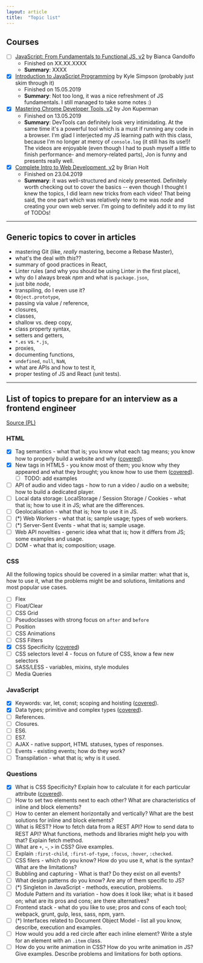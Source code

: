 ```yaml
---
layout: article
title:  "Topic list"
---
```


## Courses

- [ ] [JavaScript: From Fundamentals to Functional JS, v2](https://frontendmasters.com/courses/js-fundamentals-functional-v2/) by Bianca Gandolfo
  - Finished on XX.XX.XXXX
  - **Summary**: XXXX
- [x] [Introduction to JavaScript Programming](https://frontendmasters.com/courses/javascript-basics/) by Kyle Simpson (probably just skim through it)
  - Finished on 15.05.2019
  - **Summary**: Not too long, it was a nice refreshment of JS fundamentals. I still managed to take some notes :)
- [x] [Mastering Chrome Developer Tools, v2](https://frontendmasters.com/courses/chrome-dev-tools-v2/) by Jon Kuperman
  - Finished on 13.05.2019
  - **Summary**: DevTools can definitely look very intimidating. At the same time it's a powerful tool which is a must if running any code in a browser. I'm glad I interjected my JS learning path with this class, because I'm no longer at mercy of `console.log` (it still has its use!)! The videos are enjoyable (even though I had to push myself a little to finish performance- and memory-related parts), Jon is funny and presents really well.
- [x] [Complete Intro to Web Development, v2](https://frontendmasters.com/courses/web-development-v2/) by Brian Holt
  - Finished on 23.04.2019
  - **Summary**: it was well-structured and nicely presented. Definitely worth checking out to cover the basics -- even though I thought I knew the topics, I did learn new tricks from each video! That being said, the one part which was relatively new to me was *node* and creating your own web server. I'm going to definitely add it to my list of TODOs!

-------------------------------

## Generic topics to cover in articles

- mastering Git (like, *really* mastering, become a Rebase Master),
- what's the deal with *this*??
- summary of good practices in React,
- Linter rules (and why you should be using Linter in the first place),
- why do I always break *npm* and what is `package.json`,
- just bite *node*,
- transpiling, do I even use it?
- `Object.prototype`,
- passing via value / reference,
- closures,
- classes,
- shallow vs. deep copy,
- class property syntax,
- setters and getters,
- `*.es` vs. `*.js`,
- proxies,
- documenting functions,
- `undefined`, `null`, `NaN`,
- what are APIs and how to test it,
- proper testing of JS and React (unit tests).

-------------------------------

## List of topics to prepare for an interview as a frontend engineer

[Source (PL)](https://solutionchaser.com/rekrutacja-na-front-end-developera-porady-pytania/)

### HTML

- [x] Tag semantics - what that is; you know what each tag means; you know how to properly build a website and why ([covered](/blog/articles/html-semantic-elements.html)).
- [x] New tags in HTML5 - you know most of them; you know why they appeared and what they brought; you know how to use them ([covered](/blog/articles/html5-tags.html)).
  - [ ] TODO: add examples
- [ ] API of audio and video tags - how to run a video / audio on a website; how to build a dedicated player.
- [ ] Local data storage: LocalStorage / Session Storage / Cookies - what that is; how to use it in JS; what are the differences.
- [ ] Geolocalisation - what that is; how to use it in JS.
- [ ] (*) Web Workers - what that is; sample usage; types of web workers.
- [ ] (*) Server-Sent Events - what that is; sample usage.
- [ ] Web API novelties - generic idea what that is; how it differs from JS; some examples and usage.
- [ ] DOM - what that is; composition; usage.

### CSS

All the following topics should be covered in a similar matter: what that is, how to use it, what the problems might be and solutions, limitations and most popular use cases.

- [ ] Flex
- [ ] Float/Clear
- [ ] CSS Grid
- [ ] Pseudoclasses with strong focus on `after` and `before`
- [ ] Position
- [ ] CSS Animations
- [ ] CSS Filters
- [x] CSS Specificity ([covered](/blog/articles/specificity.html))
- [ ] CSS selectors level 4 - focus on future of CSS, know a few new selectors
- [ ] SASS/LESS - variables, mixins, style modules
- [ ] Media Queries

### JavaScript

- [x] Keywords: var, let, const; scoping and hoisting ([covered](/blog/articles/variables.html)).
- [x] Data types; primitive and complex types ([covered](/blog/articles/data-types.html)).
- [ ] References.
- [ ] Closures.
- [ ] ES6.
- [ ] ES7.
- [ ] AJAX - native support, HTML statuses, types of responses.
- [ ] Events - existing events; how do they work?
- [ ] Transpilation - what that is; why is it used.

### Questions

- [x] What is CSS Specificity? Explain how to calculate it for each particular attribute ([covered](/blog/articles/specificity.html)).
- [ ] How to set two elements next to each other? What are characteristics of inline and block elements?
- [ ] How to center an element horizontally and vertically? What are the best solutions for inline and block elements?
- [ ] What is REST? How to fetch data from a REST API? How to send data to REST API? What functions, methods and libraries might help you with that? Explain fetch method.
- [ ] What are `+`, `~`, `>` in CSS? Give examples.
- [ ] Explain `:first-child`, `:first-of-type`, `:focus`, `:hover`, `:checked`.
- [ ] CSS filers - which do you know? How do you use it, what is the syntax? What are the limitations?
- [ ] Bubbling and capturing - What is that? Do they exist on all events?
- [ ] What design patterns do you know? Are any of them specific to JS?
- [ ] (*) Singleton in JavaScript - methods, execution, problems.
- [ ] Module Pattern and its variation - how does it look like; what is it based on; what are its pros and cons; are there alternatives?
- [ ] Frontend stack - what do you like to use; pros and cons of each tool; webpack, grunt, gulp, less, sass, npm, yarn.
- [ ] (*) Interfaces related to Document Object Model - list all you know, describe, execution and examples.
- [ ] How would you add a red circle after each inline element? Write a style for an element with an `.item` class.
- [ ] How do you write animation in CSS? How do you write animation in JS? Give examples. Describe problems and limitations for both options.
